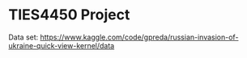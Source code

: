 # TIES4450 Project

Data set: https://www.kaggle.com/code/gpreda/russian-invasion-of-ukraine-quick-view-kernel/data

